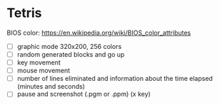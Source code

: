 # Tetris

BIOS color: https://en.wikipedia.org/wiki/BIOS_color_attributes

* [ ] graphic mode 320x200, 256 colors
* [ ] random generated blocks and go up
* [ ] key movement
* [ ] mouse movement
* [ ] number of lines eliminated and information about the time elapsed (minutes and seconds)
* [ ] pause and screenshot (.pgm or .ppm) (x key)
